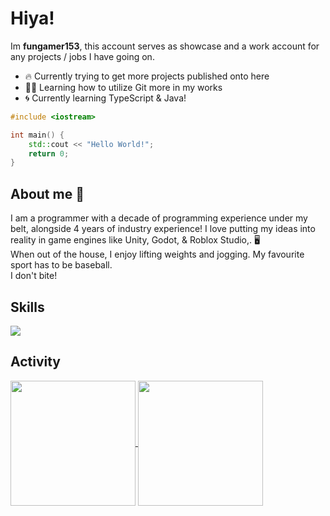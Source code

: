 # Hiya!
Im **fungamer153**, this account serves as showcase and a work account for any projects / jobs I have going on.
- 🔥 Currently trying to get more projects published onto here
- 👩‍💻 Learning how to utilize Git more in my works
- 🌀 Currently learning TypeScript & Java!

```cpp
#include <iostream>

int main() {
    std::cout << "Hello World!";
    return 0;
}
```

## About me 👋
<p>I am a programmer with a decade of programming experience under my belt, alongside 4 years of industry experience! I love putting my ideas into reality in game engines like <color>Unity</color>, <color>Godot</color>, & <color>Roblox Studio</color>,. 🖥️ <br>When out of the house, I enjoy lifting weights and jogging. My favourite sport has to be baseball. <br>I don't bite!</p>

## Skills
<p align="left">
  <a href="https://skillicons.dev">
    <img src="https://skillicons.dev/icons?i=git,github,cpp,discord,bots,cs,py,blender,bash,figma,html,idea,java,lua,php,js,unity" />
  </a>
</p>

## Activity
<a href="https://github.com/anuraghazra/github-readme-stats">
  <img height=200 align="center" src="https://github-readme-stats.vercel.app/api?username=fungamer153&theme=tokyonight" />
</a>
<a href="https://github.com/anuraghazra/convoychat">
  <img height=200 align="center" src="https://github-readme-stats.vercel.app/api/top-langs?username=fungamer153&layout=compact&langs_count=8&card_width=320&theme=tokyonight" />
</a>
